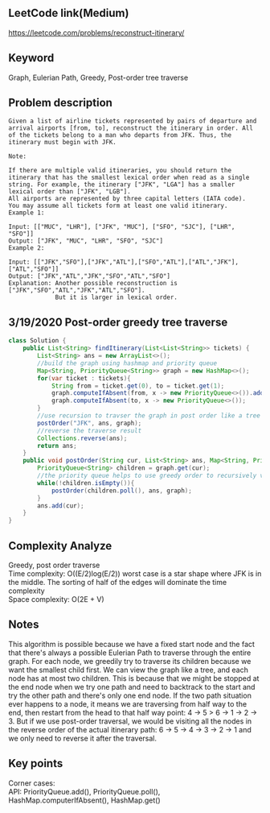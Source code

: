 ## LeetCode link(Medium)
https://leetcode.com/problems/reconstruct-itinerary/

## Keyword
Graph, Eulerian Path, Greedy, Post-order tree traverse

## Problem description
```
Given a list of airline tickets represented by pairs of departure and arrival airports [from, to], reconstruct the itinerary in order. All of the tickets belong to a man who departs from JFK. Thus, the itinerary must begin with JFK.

Note:

If there are multiple valid itineraries, you should return the itinerary that has the smallest lexical order when read as a single string. For example, the itinerary ["JFK", "LGA"] has a smaller lexical order than ["JFK", "LGB"].
All airports are represented by three capital letters (IATA code).
You may assume all tickets form at least one valid itinerary.
Example 1:

Input: [["MUC", "LHR"], ["JFK", "MUC"], ["SFO", "SJC"], ["LHR", "SFO"]]
Output: ["JFK", "MUC", "LHR", "SFO", "SJC"]
Example 2:

Input: [["JFK","SFO"],["JFK","ATL"],["SFO","ATL"],["ATL","JFK"],["ATL","SFO"]]
Output: ["JFK","ATL","JFK","SFO","ATL","SFO"]
Explanation: Another possible reconstruction is ["JFK","SFO","ATL","JFK","ATL","SFO"].
             But it is larger in lexical order.
```
## 3/19/2020 Post-order greedy tree traverse

```java
class Solution {
    public List<String> findItinerary(List<List<String>> tickets) {
        List<String> ans = new ArrayList<>();
        //build the graph using hashmap and priority queue
        Map<String, PriorityQueue<String>> graph = new HashMap<>();
        for(var ticket : tickets){
            String from = ticket.get(0), to = ticket.get(1);
            graph.computeIfAbsent(from, x -> new PriorityQueue<>()).add(to);
            graph.computeIfAbsent(to, x -> new PriorityQueue<>());
        }
        //use recursion to travser the graph in post order like a tree
        postOrder("JFK", ans, graph);
        //reverse the traverse result
        Collections.reverse(ans);
        return ans;
    }
    public void postOrder(String cur, List<String> ans, Map<String, PriorityQueue<String>> graph){
        PriorityQueue<String> children = graph.get(cur);
        //the priority queue helps to use greedy order to recursively visit children
        while(!children.isEmpty()){
            postOrder(children.poll(), ans, graph);
        }
        ans.add(cur);
    }
}
```

## Complexity Analyze
Greedy, post order traverse\
Time complexity: O((E/2)log(E/2)) worst case is a star shape where JFK is in the middle. The sorting of half of the edges will dominate the time complexity\
Space complexity: O(2E + V)

## Notes
This algorithm is possible because we have a fixed start node and the fact that there's always a possible Eulerian Path to traverse through the entire graph. For each node, we greedily try to traverse its children because we want the smallest child first. We can view the graph like a tree, and each node has at most two children. This is because that we might be stopped at the end node when we try one path and need to backtrack to the start and try the other path and there's only one end node. If the two path situation ever happens to a node, it means we are traversing from half way to the end, then restart from the head to that half way point: 4 -> 5 > 6 -> 1 -> 2 -> 3. But if we use post-order traversal, we would be visiting all the nodes in the reverse order of the actual itinerary path: 6 -> 5 -> 4 -> 3 -> 2 -> 1 and we only need to reverse it after the traversal.

## Key points
Corner cases:\
API: PriorityQueue.add(), PriorityQueue.poll(), HashMap.computerIfAbsent(), HashMap.get()
